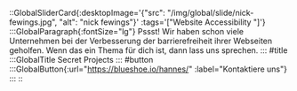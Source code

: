 ::GlobalSliderCard{:desktopImage='{"src": "/img/global/slide/nick-fewings.jpg", "alt": "nick fewings"}' :tags='["Website Accessibility "]'}
:::GlobalParagraph{:fontSize="lg"}
Pssst! Wir haben schon viele Unternehmen bei der Verbesserung der barrierefreiheit ihrer Webseiten geholfen. Wenn das ein Thema für dich ist, dann lass uns sprechen.
:::
#title
:::GlobalTitle
Secret Projects
:::
#button
:::GlobalButton{:url="https://blueshoe.io/hannes/" :label="Kontaktiere uns"}
:::
::
